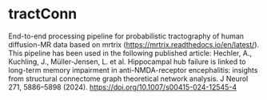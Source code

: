 # tractConn
End-to-end processing pipeline for probabilistic tractography of human diffusion-MR data based on mrtrix (https://mrtrix.readthedocs.io/en/latest/).  This pipeline has been used in the following published article:
Hechler, A., Kuchling, J., Müller-Jensen, L. et al. Hippocampal hub failure is linked to long-term memory impairment in anti-NMDA-receptor encephalitis: insights from structural connectome graph theoretical network analysis. J Neurol 271, 5886–5898 (2024). https://doi.org/10.1007/s00415-024-12545-4
